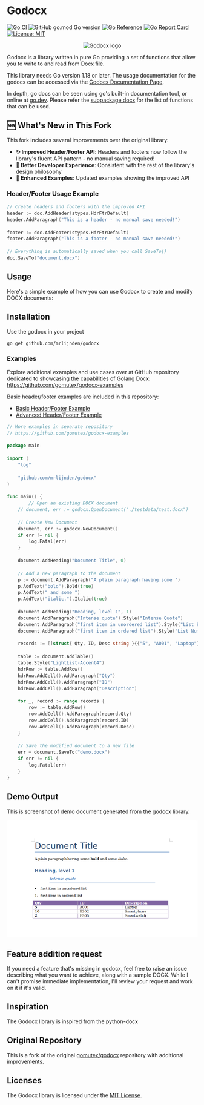 # Godocx

[![Go CI](https://github.com/gomutex/godocx/actions/workflows/go.yml/badge.svg)](https://github.com/gomutex/godocx/actions/workflows/go.yml) ![GitHub go.mod Go version](https://img.shields.io/github/go-mod/go-version/gomutex/godocx) [![Go Reference](https://pkg.go.dev/badge/github.com/mrlijnden/godocx.svg)](https://pkg.go.dev/github.com/mrlijnden/godocx)
 [![Go Report Card](https://goreportcard.com/badge/github.com/mrlijnden/godocx)](https://goreportcard.com/report/github.com/mrlijnden/godocx) [![License: MIT](https://img.shields.io/badge/License-MIT-blue.svg)](https://opensource.org/licenses/MIT)


<p align="center"><img width="650" src="./godocx.png" alt="Godocx logo"></p>


Godocx is a library written in pure Go providing a set of functions that allow you to write to and read from Docx file. 

This library needs Go version 1.18 or later. The usage documentation for the godocx can be accessed via the [Godocx Documentation Page](https://gomutex.github.io/godocx). 

In depth, go docs can be seen using go's built-in documentation tool, or online at [go.dev](https://pkg.go.dev/github.com/mrlijnden/godocx). Please refer the [subpackage docx](https://pkg.go.dev/github.com/mrlijnden/godocx/docx) for the list of functions that can be used.

## 🆕 What's New in This Fork

This fork includes several improvements over the original library:

- **✨ Improved Header/Footer API**: Headers and footers now follow the library's fluent API pattern - no manual saving required!
- **🚀 Better Developer Experience**: Consistent with the rest of the library's design philosophy
- **🔧 Enhanced Examples**: Updated examples showing the improved API

### Header/Footer Usage Example

```go
// Create headers and footers with the improved API
header := doc.AddHeader(stypes.HdrFtrDefault)
header.AddParagraph("This is a header - no manual save needed!")

footer := doc.AddFooter(stypes.HdrFtrDefault)
footer.AddParagraph("This is a footer - no manual save needed!")

// Everything is automatically saved when you call SaveTo()
doc.SaveTo("document.docx")
```

## Usage
Here's a simple example of how you can use Godocx to create and modify DOCX documents:

## Installation
Use the godocx in your project
```bash
go get github.com/mrlijnden/godocx
```


### Examples
Explore additional examples and use cases over at GitHub repository dedicated to showcasing the capabilities of Golang Docx:
https://github.com/gomutex/godocx-examples

Basic header/footer examples are included in this repository:
- [Basic Header/Footer Example](./examples/basic/header_footer_example.go)
- [Advanced Header/Footer Example](./examples/advanced/advanced_header_footer_example.go)


```go
// More examples in separate repository
// https://github.com/gomutex/godocx-examples

package main

import (
	"log"

	"github.com/mrlijnden/godocx"
)

func main() {
		// Open an existing DOCX document
	// document, err := godocx.OpenDocument("./testdata/test.docx")

	// Create New Document
	document, err := godocx.NewDocument()
	if err != nil {
		log.Fatal(err)
	}

	document.AddHeading("Document Title", 0)

	// Add a new paragraph to the document
	p := document.AddParagraph("A plain paragraph having some ")
	p.AddText("bold").Bold(true)
	p.AddText(" and some ")
	p.AddText("italic.").Italic(true)

	document.AddHeading("Heading, level 1", 1)
	document.AddParagraph("Intense quote").Style("Intense Quote")
	document.AddParagraph("first item in unordered list").Style("List Bullet")
	document.AddParagraph("first item in ordered list").Style("List Number")

	records := []struct{ Qty, ID, Desc string }{{"5", "A001", "Laptop"}, {"10", "B202", "Smartphone"}, {"2", "E505", "Smartwatch"}}

	table := document.AddTable()
	table.Style("LightList-Accent4")
	hdrRow := table.AddRow()
	hdrRow.AddCell().AddParagraph("Qty")
	hdrRow.AddCell().AddParagraph("ID")
	hdrRow.AddCell().AddParagraph("Description")

	for _, record := range records {
		row := table.AddRow()
		row.AddCell().AddParagraph(record.Qty)
		row.AddCell().AddParagraph(record.ID)
		row.AddCell().AddParagraph(record.Desc)
	}

	// Save the modified document to a new file
	err = document.SaveTo("demo.docx")
	if err != nil {
		log.Fatal(err)
	}
}
```

## Demo Output

This is screenshot of demo document generated from the godocx library. 

![Screenshot of the demo output](https://github.com/gomutex/godocx-examples/raw/main/demo.png)


## Feature addition request

If you need a feature that's missing in godocx, feel free to raise an issue describing what you want to achieve, along with a sample DOCX. While I can't promise immediate implementation, I'll review your request and work on it if it's valid.


## Inspiration
The Godocx library is inspired from the python-docx

## Original Repository
This is a fork of the original [gomutex/godocx](https://github.com/gomutex/godocx) repository with additional improvements.

## Licenses

The Godocx library is licensed under the [MIT License](https://opensource.org/licenses/MIT).
